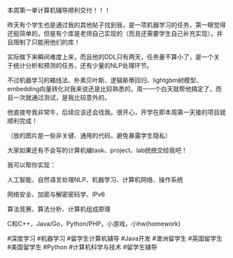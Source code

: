 本周第一单计算机辅导顺利交付！！！

昨天有个学生也是通过我的其他帖子找到我，是一项机器学习的任务，第一眼觉得还挺简单的，但是有个库是老师自己实现的（而且还需要学生自己补充实现），并且限制了只能用他们的库！

实际做下来瞬间难度上来，而且他的DDL只有两天，任务量不算小了，是一个关于统计分析和预测的任务，还有少量的NLP处理环节。

不过机器学习的箱线法、朴素贝叶斯、逻辑斯蒂回归、lightgbm树模型、embedding向量转化对我来说还是比较熟悉的，周一一个白天就帮他搞定了，而且一次就通过测试，是我比较意外的。

他直接夸我非常牛，后续应该还会找我。很开心，开学在即本周第一天接的项目就顺利完成！

（放的图片是一些非关键、通用的代码，避免暴露学生隐私）

大家如果还有不会写的计算机编task、project、lab统统交给我吧！



我可以帮你实现：

人工智能、自然语言处理NLP、机器学习、计算机网络、操作系统

网络安全、加密与解密密码学、IPv6

算法竞赛、算法分析、计算机组成原理

C和C++，Java/Go，Python/PHP，小游戏，小hw(homework)

#深度学习 #机器学习 #留学生计算机辅导 #Java开发 #澳洲留学生 #英国留学生 #美国留学生 #Python #计算机科学与技术 #留学生辅导